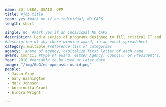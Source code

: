 ```yaml
---
name: ED, USDA, USAID, OPM
title: #job title
team: yes #mark no if an individual, NO CAPS
length: short

single: no  #mark yes if an individual NO CAPS
description: Led a series of programs designed to fill critical IT and cybersecurity positions through a combination of innovative government-wide recruitment efforts and piloting reskilling initiatives.
#description of why there winning award, in an excel spreadsheet
category: multiple #reference list of categories
agency:  #name of agency, capitalize first letter of each name
award: Council #type of award, either Agency, Council, or President's; this is case sensitive so make sure to match the options listed exactly. This section generates the format of the card
Year: 2018 #variable to be used at later date
image: "/img/GoG/ed-opm-usda-usaid.png" 
people:
 - Jason Gray
 - Gary Washington
 - Mark Johnson
 - Antoinetta Grant
 - Elnora Wright

---
```


